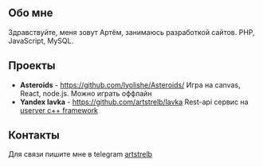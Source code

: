 ## Обо мне
Здравствуйте, меня зовут Артём, занимаюсь разработкой сайтов.  PHP, JavaScript, MySQL.

## Проекты

- **Asteroids** - https://github.com/lyolishe/Asteroids/ Игра на canvas, React, node.js. Можно играть оффлайн
- **Yandex lavka** - https://github.com/artstrelb/lavka Rest-api сервис на [userver c++ framework](https://userver.tech/)

## Контакты
Для связи пишите мне в telegram [artstrelb](https://t.me/artstrelb)

